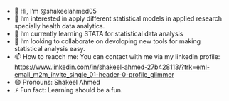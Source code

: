 - 👋 Hi, I’m @shakeelahmed05
- 👀 I’m interested in apply different statistical models in applied research specially health data analytics.
- 🌱 I’m currently learning STATA for statistical data analysis
- 💞️ I’m looking to collaborate on devoloping new tools for making statistical analysis easy.
- 📫 How to reacch me: You can contact with me via my linkedin profile: https://www.linkedin.com/in/shakeel-ahmed-27b428113/?trk=eml-email_m2m_invite_single_01-header-0-profile_glimmer
- 😄 Pronouns: Shakeel Ahmed
- ⚡ Fun fact: Learning should be a fun. 

<!---
shakeelahmed05/shakeelahmed05 is a ✨ special ✨ repository because its `README.md` (this file) appears on your GitHub profile.
You can click the Preview link to take a look at your changes.
--->
